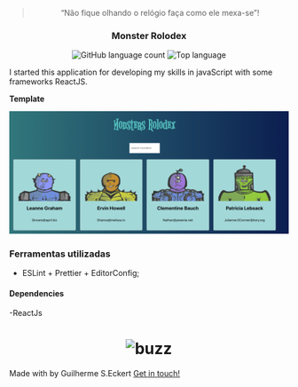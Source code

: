 <blockquote align="center">“Não fique olhando o relógio faça como ele mexa-se”!</blockquote>


<h3 align="center"> Monster Rolodex </h3>

<p align="center">
  <img alt="GitHub language count" src="https://img.shields.io/github/languages/count/commonality/readme-inspector.svg">
  <img alt="Top language" src="https://img.shields.io/github/languages/top/commonality/readme-inspector.svg">
</p>


I started this application for developing my skills in javaScript with some frameworks ReactJS.

**Template**


<div style="text-align:center"><img src="img/template.png" width ="700" /></div>


### Ferramentas utilizadas

- ESLint + Prettier + EditorConfig;


#### Dependencies

-ReactJs



<h1 align="center" border-radius= "50%">
  <img alt="buzz" title="buzz" src="https://media.giphy.com/media/12R2bKfxceemNq/giphy.gif" width="200px" />
</h1>

Made with by Guilherme S.Eckert [Get in touch!](https://www.linkedin.com/in/guilherme-eckert/)

